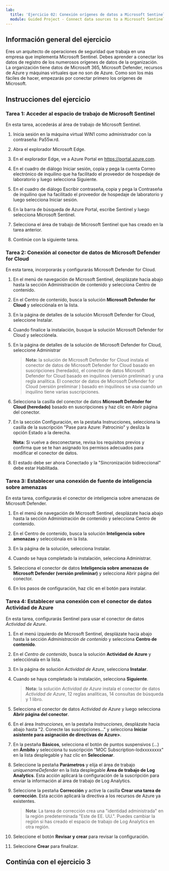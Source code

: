 ```yaml
---
lab:
  title: 'Ejercicio 02: Conexión orígenes de datos a Microsoft Sentinel'
  module: Guided Project - Connect data sources to a Microsoft Sentinel workspace
---
```


## Información general del ejercicio

Eres un arquitecto de operaciones de seguridad que trabaja en una empresa que implementa Microsoft Sentinel. Debes aprender a conectar los datos de registro de los numerosos orígenes de datos de la organización. La organización tiene datos de Microsoft 365, Microsoft Defender, recursos de Azure y máquinas virtuales que no son de Azure. Como son los más fáciles de hacer, empezarás por conectar primero los orígenes de Microsoft.

## Instrucciones del ejercicio

### Tarea 1: Acceder al espacio de trabajo de Microsoft Sentinel

En esta tarea, accederás al área de trabajo de Microsoft Sentinel.

1. Inicia sesión en la máquina virtual WIN1 como administrador con la contraseña: Pa55w.rd.

1. Abra el explorador Microsoft Edge.

1. En el explorador Edge, ve a Azure Portal en <https://portal.azure.com>.

1. En el cuadro de diálogo Iniciar sesión, copia y pega la cuenta Correo electrónico de inquilino que ha facilitado el proveedor de hospedaje de laboratorio y luego selecciona Siguiente.

1. En el cuadro de diálogo Escribir contraseña, copia y pega la Contraseña de inquilino que ha facilitado el proveedor de hospedaje de laboratorio y luego selecciona Iniciar sesión.

1. En la barra de búsqueda de Azure Portal, escribe Sentinel y luego selecciona Microsoft Sentinel.

1. Selecciona el área de trabajo de Microsoft Sentinel que has creado en la tarea anterior.

1. Continúe con la siguiente tarea.

### Tarea 2: Conexión al conector de datos de Microsoft Defender for Cloud

En esta tarea, incorporarás y configurarás Microsoft Defender for Cloud.

1. En el menú de navegación de Microsoft Sentinel, desplázate hacia abajo hasta la sección Administración de contenido y selecciona Centro de contenido.

1. En el Centro de contenido, busca la solución **Microsoft Defender for Cloud** y selecciónala en la lista.

1. En la página de detalles de la solución Microsoft Defender for Cloud, seleccione Instalar.

1. Cuando finalice la instalación, busque la solución Microsoft Defender for Cloud y selecciónela.

1. En la página de detalles de la solución de Microsoft Defender for Cloud, seleccione Administrar

    >**Nota:** la solución de Microsoft Defender for Cloud instala el conector de datos de Microsoft Defender for Cloud basado en suscripciones (heredado), el conector de datos Microsoft Defender for Cloud basado en inquilinos (versión preliminar) y una regla analítica. El conector de datos de Microsoft Defender for Cloud (versión preliminar ) basado en inquilinos se usa cuando un inquilino tiene varias suscripciones.

1. Selecciona la casilla del conector de datos **Microsoft Defender for Cloud (heredado)** basado en suscripciones y haz clic en Abrir página del conector.

1. En la sección Configuración, en la pestaña Instrucciones, selecciona la casilla de la suscripción "Pase para Azure: Patrocinio" y desliza la opción Estado a la derecha.

     **Nota:** Si vuelve a desconectarse, revisa los requisitos previos y confirma que se te han asignado los permisos adecuados para modificar el conector de datos.

1. El estado debe ser ahora Conectado y la "Sincronización bidireccional" debe estar Habilitada.

### Tarea 3: Establecer una conexión de fuente de inteligencia sobre amenazas

En esta tarea, configurarás el conector de inteligencia sobre amenazas de Microsoft Defender.

1. En el menú de navegación de Microsoft Sentinel, desplázate hacia abajo hasta la sección Administración de contenido y selecciona Centro de contenido.

1. En el Centro de contenido, busca la solución **Inteligencia sobre amenazas** y selecciónala en la lista.

1. En la página de la solución, selecciona Instalar.

1. Cuando se haya completado la instalación, selecciona Administrar.

1. Selecciona el conector de datos **Inteligencia sobre amenazas de Microsoft Defender (versión preliminar)** y selecciona Abrir página del conector.

1. En los pasos de configuración, haz clic en el botón para instalar.

### Tarea 4: Establecer una conexión con el conector de datos Actividad de Azure

En esta tarea, configurarás Sentinel para usar el conector de datos *Actividad de Azure*.

1. En el menú izquierdo de Microsoft Sentinel, desplázate hacia abajo hasta la sección *Administración de contenido* y selecciona **Centro de contenido**.

1. En el *Centro de contenido*, busca la solución **Actividad de Azure** y selecciónala en la lista.

1. En la página de solución *Actividad de Azure*, selecciona **Instalar**.

1. Cuando se haya completado la instalación, selecciona **Siguiente**.

    >**Nota:** la solución *Actividad de Azure* instala el conector de datos *Actividad de Azure*, 12 reglas analíticas, 14 consultas de búsqueda y 1 libro.

1. Selecciona el conector de datos *Actividad de Azure* y luego selecciona **Abrir página del conector**.

1. En el área *Instrucciones*, en la pestaña *Instrucciones*, desplázate hacia abajo hasta "2. Conecte las suscripciones..." y selecciona **Iniciar asistente para asignación de directivas de Azure>**.

1. En la pestaña **Básicos**, selecciona el botón de puntos suspensivos (...) en **Ámbito** y selecciona tu suscripción "MOC Subscription-lodxxxxxxxx" en la lista desplegable y haz clic en **Seleccionar**.

1. Seleccione la pestaña **Parámetros** y elija el área de trabajo *uniquenameDefender* en la lista desplegable **Área de trabajo de Log Analytics**. Esta acción aplicará la configuración de la suscripción para enviar la información al área de trabajo de Log Analytics.

1. Seleccione la pestaña **Corrección** y active la casilla **Crear una tarea de corrección**. Esta acción aplicará la directiva a los recursos de Azure ya existentes.

    >**Nota**: La tarea de corrección crea una "identidad administrada" en la región predeterminada "Este de EE. UU.". Puedes cambiar la región si has creado el espacio de trabajo de Log Analytics en otra región.

1. Seleccione el botón **Revisar y crear** para revisar la configuración.

1. Seleccione **Crear** para finalizar.

## Continúa con el ejercicio 3
